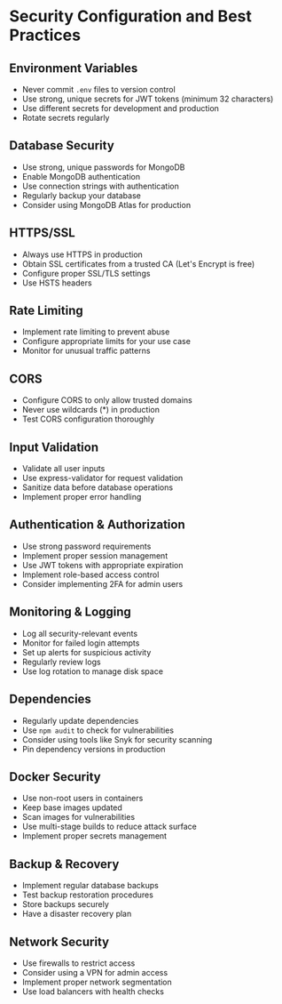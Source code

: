 # Security Configuration and Best Practices

## Environment Variables
- Never commit `.env` files to version control
- Use strong, unique secrets for JWT tokens (minimum 32 characters)
- Use different secrets for development and production
- Rotate secrets regularly

## Database Security
- Use strong, unique passwords for MongoDB
- Enable MongoDB authentication
- Use connection strings with authentication
- Regularly backup your database
- Consider using MongoDB Atlas for production

## HTTPS/SSL
- Always use HTTPS in production
- Obtain SSL certificates from a trusted CA (Let's Encrypt is free)
- Configure proper SSL/TLS settings
- Use HSTS headers

## Rate Limiting
- Implement rate limiting to prevent abuse
- Configure appropriate limits for your use case
- Monitor for unusual traffic patterns

## CORS
- Configure CORS to only allow trusted domains
- Never use wildcards (*) in production
- Test CORS configuration thoroughly

## Input Validation
- Validate all user inputs
- Use express-validator for request validation
- Sanitize data before database operations
- Implement proper error handling

## Authentication & Authorization
- Use strong password requirements
- Implement proper session management
- Use JWT tokens with appropriate expiration
- Implement role-based access control
- Consider implementing 2FA for admin users

## Monitoring & Logging
- Log all security-relevant events
- Monitor for failed login attempts
- Set up alerts for suspicious activity
- Regularly review logs
- Use log rotation to manage disk space

## Dependencies
- Regularly update dependencies
- Use `npm audit` to check for vulnerabilities
- Consider using tools like Snyk for security scanning
- Pin dependency versions in production

## Docker Security
- Use non-root users in containers
- Keep base images updated
- Scan images for vulnerabilities
- Use multi-stage builds to reduce attack surface
- Implement proper secrets management

## Backup & Recovery
- Implement regular database backups
- Test backup restoration procedures
- Store backups securely
- Have a disaster recovery plan

## Network Security
- Use firewalls to restrict access
- Consider using a VPN for admin access
- Implement proper network segmentation
- Use load balancers with health checks